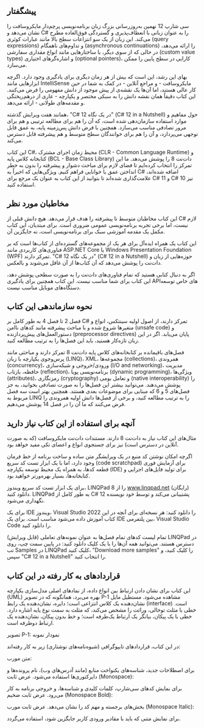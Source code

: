 ## پیشگفتار

سی شارپ 12 نهمین به‌روزرسانی بزرگ زبان برنامه‌نویسی پرچم‌دار مایکروسافت را نشان می‌دهد و C# را به عنوان زبانی با انعطاف‌پذیری و گستردگی فوق‌العاده مطرح می‌کند. این زبان از یک سو انتزاعات سطح بالا مانند عبارات کوئری (query expressions) و تداوم‌های ناهمگام (asynchronous continuations) را ارائه می‌دهد، در حالی که از سوی دیگر، با ساختارهایی مانند انواع مقداری سفارشی (custom value types) و اشاره‌گرهای اختیاری (optional pointers)، کارایی در سطح پایین را ممکن می‌سازد.

بهای این رشد، این است که بیش از هر زمان دیگری برای یادگیری وجود دارد. اگرچه ابزارهایی مانند IntelliSense مایکروسافت - و مراجع آنلاین - در کمک به شما در حین کار عالی هستند، اما آن‌ها یک نقشه‌ی از پیش موجود از دانش مفهومی را فرض می‌کنند. این کتاب دقیقاً همان نقشه دانش را به سبکی مختصر و یکپارچه - عاری از درهم‌ریختگی و مقدمه‌های طولانی - ارائه می‌دهد.

همانند هفت ویرایش گذشته، "C# 12 در یک نگاه" (C# 12 in a Nutshell) حول مفاهیم و موارد استفاده سازمان‌دهی شده است، که آن را هم برای مطالعه ترتیبی و هم برای مرور تصادفی مناسب می‌سازد. همچنین با فرض دانش پس‌زمینه پایه، به عمق قابل توجهی می‌پردازد، و آن را هم برای خوانندگان سطح متوسط و هم پیشرفته قابل دسترس می‌کند.

این کتاب C#، محیط زمان اجرای مشترک (CLR - Common Language Runtime) و کتابخانه کلاس پایه (BCL - Base Class Library) دات‌نت 8 را پوشش می‌دهد. ما این تمرکز را انتخاب کرده‌ایم تا فضای لازم برای مباحث دشوار و پیشرفته را بدون به خطر انداختن عمق یا خوانایی فراهم کنیم. ویژگی‌هایی که اخیراً به C# اضافه شده‌اند، علامت‌گذاری شده‌اند تا بتوانید از این کتاب به عنوان یک مرجع برای C# 11 و C# 10 نیز استفاده کنید.

## مخاطبان مورد نظر

این کتاب مخاطبان متوسط تا پیشرفته را هدف قرار می‌دهد. هیچ دانش قبلی از C# لازم نیست، اما برخی تجربه برنامه‌نویسی عمومی ضروری است. برای مبتدیان، این کتاب مکمل یک مقدمه آموزشی سبک برای برنامه‌نویسی است، نه جایگزین آن.

این کتاب یک همراه ایده‌آل برای هر یک از مجموعه‌های گسترده‌ای از کتاب‌ها است که بر فناوری‌های کاربردی مانند ASP.NET Core یا Windows Presentation Foundation (WPF) تمرکز دارند. "C# 12 در یک نگاه" (C# 12 in a Nutshell) حوزه‌هایی از زبان و دات‌نت را پوشش می‌دهد که آن کتاب‌ها از آن غافل می‌شوند و بالعکس.

اگر به دنبال کتابی هستید که تمام فناوری‌های دات‌نت را به صورت سطحی پوشش دهد، این کتاب برای شما مناسب نیست. این کتاب همچنین برای یادگیری APIهای خاص توسعه دستگاه‌های موبایل مناسب نیست.

## نحوه سازماندهی این کتاب

فصل 2 تا فصل 4 به طور کامل بر C# تمرکز دارند، از اصول اولیه سینتکس، انواع و متغیرها شروع شده و با مباحث پیشرفته مانند کدهای ناامن (unsafe code) و دستورالعمل‌های پیش‌پردازنده (preprocessor directives) پایان می‌یابد. اگر در این زبان تازه‌کار هستید، باید این فصل‌ها را به ترتیب مطالعه کنید.

فصل‌های باقیمانده بر کتابخانه‌های کلاس پایه دات‌نت 8 تمرکز دارند و مباحثی مانند پرس‌وجوی یکپارچه با زبان (LINQ)، XML، مجموعه‌ها (collections)، همروندی (concurrency)، ورودی/خروجی و شبکه‌سازی (I/O and networking)، مدیریت حافظه، بازتاب (reflection)، برنامه‌نویسی پویا (dynamic programming)، ویژگی‌ها (attributes)، رمزنگاری (cryptography) و تعامل بومی (native interoperability) را پوشش می‌دهند. می‌توانید بیشتر این فصل‌ها را به صورت تصادفی بخوانید، به جز فصل‌های 5 و 6 که مبنایی برای موضوعات بعدی هستند. همچنین بهتر است سه فصل مربوط به LINQ را به ترتیب مطالعه کنید، و برخی از فصل‌ها دانش اولیه همروندی را فرض می‌کنند که ما آن را در فصل 14 پوشش می‌دهیم.

## آنچه برای استفاده از این کتاب نیاز دارید

مثال‌های این کتاب نیاز به دات‌نت 8 دارند. مستندات دات‌نت مایکروسافت (که به صورت آنلاین در دسترس است) نیز برای جستجوی انواع و اعضای تکی مفید خواهد بود.

اگرچه امکان نوشتن کد منبع در یک ویرایشگر متن ساده و ساخت برنامه از خط فرمان وجود دارد، اما با یک ابزار تست کد سریع (code scratchpad) برای آزمایش فوری قطعه کدها، به همراه یک محیط توسعه یکپارچه (IDE) برای تولید فایل‌های اجرایی و کتابخانه‌ها، بسیار بهره‌ورتر خواهید بود.

برای یک ابزار تست کد سریع ویندوز، LINQPad 8 را از www.linqpad.net (رایگان) دانلود کنید. LINQPad به طور کامل از C# 12 پشتیبانی می‌کند و توسط خود نویسنده نگهداری می‌شود.

برای یک IDE ویندوز، Visual Studio 2022 را دانلود کنید: هر نسخه‌ای برای آنچه در این کتاب آموزش داده می‌شود مناسب است. برای یک IDE بین پلتفرمی، Visual Studio Code را دانلود کنید.

تمام لیست کدهای تمام فصل‌ها به عنوان نمونه‌های تعاملی (قابل ویرایش) LINQPad در دسترس هستند. می‌توانید همه آن‌ها را با یک کلیک دانلود کنید: در پایین سمت چپ، روی تب Samples در LINQPad کلیک کنید، "Download more samples" را کلیک کنید، و سپس "C# 12 in a Nutshell" را انتخاب کنید.

## قراردادهای به کار رفته در این کتاب

این کتاب برای نشان دادن ارتباط بین انواع داده، از نمادهای اصلی مدل‌سازی یکپارچه (UML) بهره می‌برد، همانگونه که در تصویر P-1 مشاهده می‌شود. مستطیل مایل نشان‌دهنده یک کلاس انتزاعی است؛ دایره، نشان‌دهنده یک رابط (interface) است. خطی با مثلث توخالی، وراثت را مشخص می‌کند، که مثلث به سمت نوع پایه اشاره دارد. خطی با یک پیکان، بیانگر یک ارتباط یک‌طرفه است؛ و خط بدون پیکان، نشان‌دهنده یک ارتباط دوطرفه است.

تصویر P-1: نمودار نمونه


در این کتاب، قراردادهای تایپوگرافی (شیوه‌نامه‌های نوشتاری) زیر به کار رفته‌اند:

متن مورب:

برای اصطلاحات جدید، شناسه‌های یکنواخت منابع (مانند آدرس‌های وب)، نام پرونده‌ها و دایرکتوری‌ها استفاده می‌شود.
عرض ثابت (Monospace):

برای نمایش کدهای سی‌شارپ، کلمات کلیدی و شناسه‌ها، و خروجی برنامه به کار می‌رود.
عرض ثابت ضخیم (Monospace Bold):

بخش‌های برجسته و مهم کد را نشان می‌دهد.
عرض ثابت مورب (Monospace Italic):

برای نمایش متنی که باید با مقادیر ورودی کاربر جایگزین شود، استفاده می‌گردد.
